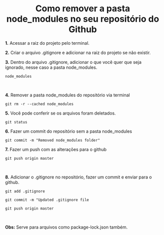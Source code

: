 <h1 align="center"> 
    Como remover a pasta node_modules no seu repositório do Github
</h1>

<p>
  <b>1.</b> Acessar a raiz do projeto pelo terminal.
</p>
<p>
  <b>2.</b> Criar o arquivo .gitignore e adicionar na raiz do projeto se não existir.
</p>

<p>
  <b>3.</b> Dentro do arquivo .gitignore, adicionar o que você quer que seja ignorado, nesse caso a pasta node_modules.
</p>

`node_modules`

&nbsp;

<p>
  <b>4.</b> Remover a pasta node_modules do repositório via terminal
</p>

`git rm -r --cached node_modules`

<p>
 <b>5.</b> Você pode conferir se os arquivos foram deletados.
</p>

`git status`

<p>
  <b>6.</b> Fazer um commit do repositório sem a pasta node_modules
</p>

`git commit -m "Removed node_modules folder"`

<p>
  <b>7.</b> Fazer um push com as alterações para o github
</p>

`git push origin master`

&nbsp;

<p>
  <b>8.</b> Adicionar o .gitignore no repositório, fazer um commit e enviar para o github.
</p>

`git add .gitignore`

`git commit -m "Updated .gitignore file`

`git push origin master`

&nbsp;
<p>
  <b>Obs:</b> Serve para arquivos como package-lock.json também.
</p>
